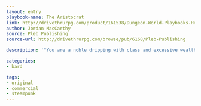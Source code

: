 ```yaml
---
layout: entry
playbook-name: The Aristocrat
link: http://drivethrurpg.com/product/161538/Dungeon-World-Playbooks-Heroes-of-Steam-Bundle
author: Jordan MacCarthy
source: Pleb Publishing
source-url: http://drivethrurpg.com/browse/pub/6168/Pleb-Publishing

description: '"You are a noble dripping with class and excessive wealth. Use your money and influence to manipulate others and get into all the high life events wherever you go."'

categories:
- bard

tags:
- original
- commercial
- steampunk
---
```

